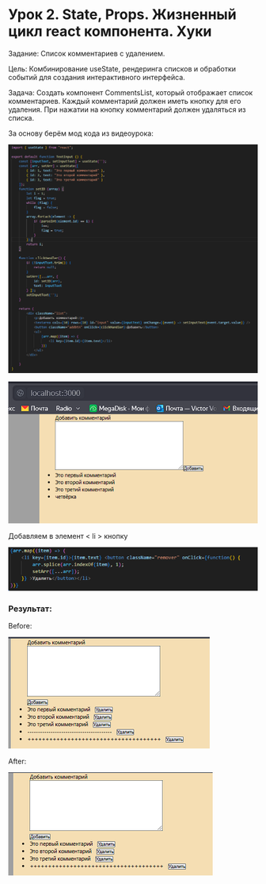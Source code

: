 # Урок 2. State, Props. Жизненный цикл react компонента. Хуки #
Задание: Список комментариев с удалением.

Цель: Комбинирование useState, рендеринга списков и обработки событий для создания интерактивного интерфейса.

Задача:
Создать компонент CommentsList, который отображает список комментариев. Каждый комментарий должен иметь кнопку для его удаления. При нажатии на кнопку комментарий должен удаляться из списка.

За основу берём мод кода из видеоурока:

![alt text](image.png)

![alt text](image-1.png)

Добавляем в элемент < li > кнопку

![alt text](image-2.png)

### Результат: ###

Before:

![alt text](image-3.png)

After:

![alt text](image-4.png)

